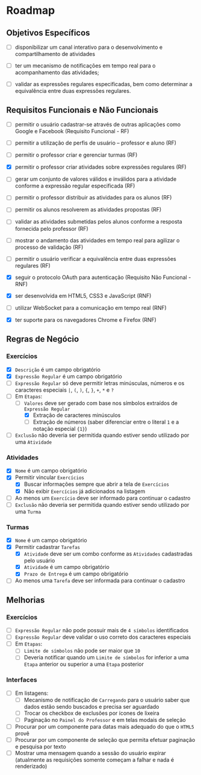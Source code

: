 # Roadmap

## Objetivos Específicos

- [ ] disponibilizar um canal interativo para o desenvolvimento e compartilhamento de atividades
- [ ] ter um mecanismo de notificações em tempo real para o acompanhamento das atividades;
- [ ] validar as expressões regulares especificadas, bem como determinar a equivalência entre duas expressões regulares.


## Requisitos Funcionais e Não Funcionais

- [ ] permitir o usuário cadastrar-se através de outras aplicações como Google e
Facebook (Requisito Funcional - RF)
- [ ] permitir a utilização de perfis de usuário – professor e aluno (RF)
- [ ] permitir o professor criar e gerenciar turmas (RF)
- [x] permitir o professor criar atividades sobre expressões regulares (RF)
- [ ] gerar um conjunto de valores válidos e inválidos para a atividade conforme a
expressão regular especificada (RF)
- [ ] permitir o professor distribuir as atividades para os alunos (RF)
- [ ] permitir os alunos resolverem as atividades propostas (RF)
- [ ] validar as atividades submetidas pelos alunos conforme a resposta fornecida pelo
professor (RF)
- [ ] mostrar o andamento das atividades em tempo real para agilizar o processo de
validação (RF)
- [ ] permitir o usuário verificar a equivalência entre duas expressões regulares (RF)
- [x] seguir o protocolo OAuth para autenticação (Requisito Não Funcional - RNF)
- [x] ser desenvolvida em HTML5, CSS3 e JavaScript (RNF)
- [ ] utilizar WebSocket para a comunicação em tempo real (RNF)
- [x] ter suporte para os navegadores Chrome e Firefox (RNF)


## Regras de Negócio

### Exercícios

- [x] `Descrição` é um campo obrigatório
- [x] `Expressão Regular` é um campo obrigatório
- [ ] `Expressão Regular` só deve permitir letras minúsculas, números e os caracteres especiais `|`, `(`, `)`, `{`, `}`, `+`, `*` e `?`
- [ ] Em `Etapas`:
  - [ ] `Valores` deve ser gerado com base nos símbolos extraídos de `Expressão Regular`
    - [x] Extração de caracteres minúsculos
    - [ ] Extração de números (saber diferenciar entre o literal `1` e a notação especial `{1}`)
- [ ] `Exclusão` não deveria ser permitida quando estiver sendo utilizado por uma `Atividade`

### Atividades

- [x] `Nome` é um campo obrigatório
- [x] Permitir vincular `Exercícios`
  - [x] Buscar informações sempre que abrir a tela de `Exercícios`
  - [x] Não exibir `Exercícios` já adicionados na listagem
- [ ] Ao menos um `Exercício` deve ser informado para continuar o cadastro
- [ ] `Exclusão` não deveria ser permitida quando estiver sendo utilizado por uma `Turma`

### Turmas

- [x] `Nome` é um campo obrigatório
- [x] Permitir cadastrar `Tarefas`
  - [x] `Atividade` deve ser um combo conforme as `Atividades` cadastradas pelo usuário
  - [x] `Atividade` é um campo obrigatório
  - [x] `Prazo de Entrega` é um campo obrigatório
- [ ] Ao menos uma `Tarefa` deve ser informada para continuar o cadastro

## Melhorias

### Exercícios

- [ ] `Expressão Regular` não pode possuir mais de `4 símbolos` identificados
- [ ] `Expressão Regular` deve validar o uso correto dos caracteres especiais
- [ ] Em `Etapas`:
  - [ ] `Limite de símbolos` não pode ser maior que `10`
  - [ ] Deveria notificar quando um `Limite de símbolos` for inferior a uma `Etapa` anterior ou superior a uma `Etapa` posterior

### Interfaces

- [ ] Em listagens:
  - [ ] Mecanismo de notificação de `Carregando` para o usuário saber que dados estão sendo buscados e precisa ser aguardado
  - [ ] Trocar os checkbox de exclusões por ícones de lixeira
  - [ ] Paginação no `Painel do Professor` e em telas modais de seleção
- [ ] Procurar por um componente para datas mais adequado do que o `HTML5` provê
- [ ] Procurar por um componente de seleção que permita efetuar paginação e pesquisa por texto
- [ ] Mostrar uma mensagem quando a sessão do usuário expirar (atualmente as requisições somente começam a falhar e nada é renderizado)
